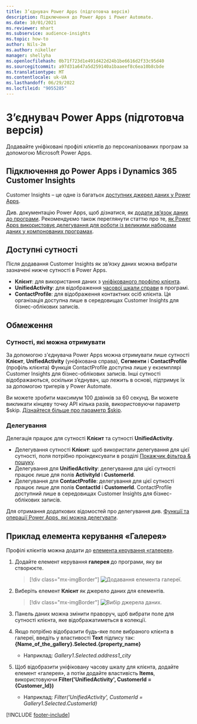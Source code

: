 ```yaml
---
title: З’єднувач Power Apps (підготовча версія)
description: Підключення до Power Apps і Power Automate.
ms.date: 10/01/2021
ms.reviewer: mhart
ms.subservice: audience-insights
ms.topic: how-to
author: Nils-2m
ms.author: nikeller
manager: shellyha
ms.openlocfilehash: 0b71f723d1e491d422d24b1be6616d2f33c95d40
ms.sourcegitcommit: a97d31a647a5d259140a1baaeef8c6ea10b8cbde
ms.translationtype: MT
ms.contentlocale: uk-UA
ms.lasthandoff: 06/29/2022
ms.locfileid: "9055285"
---
```

# <a name="power-apps-connector-preview"></a>З’єднувач Power Apps (підготовча версія)

Додавайте уніфіковані профілі клієнтів до персоналізованих програм за допомогою Microsoft Power Apps.

## <a name="connect-power-apps-and-dynamics-365-customer-insights"></a>Підключення до Power Apps і Dynamics 365 Customer Insights

Customer Insights – це одне із багатьох [доступних джерел даних у Power Apps](/powerapps/maker/canvas-apps/working-with-data-sources).

Див. документацію Power Apps, щоб дізнатися, як [додати зв’язок даних до програми](/powerapps/maker/canvas-apps/add-data-connection). Рекомендуємо також переглянути статтю про те, [як Power Apps використовує делегування для роботи із великими наборами даних у компонованих програмах](/powerapps/maker/canvas-apps/delegation-overview).

## <a name="available-entities"></a>Доступні сутності

Після додавання Customer Insights як зв’язку даних можна вибрати зазначені нижче сутності в Power Apps.

- **Клієнт**: для використання даних з [уніфікованого профілю клієнта](customer-profiles.md).
- **UnifiedActivity**: для відображення [часової шкали справи](activities.md) в програмі.
- **ContactProfile**: для відображення контактних осіб клієнта. Ця організація доступна лише в середовищах Customer Insights для бізнес-облікових записів.

## <a name="limitations"></a>Обмеження

### <a name="retrievable-entities"></a>Сутності, які можна отримувати

За допомогою з'єднувача Power Apps можна отримувати лише сутності **Клієнт**, **UnifiedActivity** (уніфікована справа), **Сегменти** і **ContactProfile** (профіль клієнта) Функція ContactProfile доступна лише у екземплярі Customer Insights для бізнес-облікових записів. Інші сутності відображаються, оскільки з’єднувач, що лежить в основі, підтримує їх за допомогою тригерів у Power Automate.

Ви можете зробити максимум 100 дзвінків за 60 секунд. Ви можете викликати кінцеву точку API кілька разів, використовуючи параметр $skip. [Дізнайтеся більше про параметр $skip](/connectors/customerinsights/#get-items-from-an-entity).

### <a name="delegation"></a>Делегування

Делегація працює для сутності **Клієнт** та сутності **UnifiedActivity**. 

- Делегування сутності **Клієнт**: щоб використати делегування для цієї сутності, поля потрібно проіндексувати в розділі [Покажчик фільтра & пошуку](search-filter-index.md).  
- Делегування для **UnifiedActivity**: делегування для цієї сутності працює лише для полів **ActivityId** і **CustomerId**.  
- Делегування для **ContactProfile**: делегування для цієї сутності працює лише для полів **ContactId** і **CustomerId**. ContactProfile доступний лише в середовищах Customer Insights для бізнес-облікових записів.

Для отримання додаткових відомостей про делегування див. [Функції та операції Power Apps, які можна делегувати](/powerapps/maker/canvas-apps/delegation-overview). 

## <a name="example-gallery-control"></a>Приклад елемента керування «Галерея»

Профілі клієнтів можна додати до [елемента керування «галерея»](/powerapps/maker/canvas-apps/add-gallery).

1. Додайте елемент керування **галерея** до програми, яку ви створюєте.

    > [!div class="mx-imgBorder"]
    > ![Додавання елемента галереї.](media/connector-powerapps9.png "Додайте елемент галереї.")

2. Виберіть елемент **Клієнт** як джерело даних для елементів.

    > [!div class="mx-imgBorder"]
    > ![Вибір джерела даних.](media/choose-datasource-powerapps.png "Виберіть джерело даних.")

3. Панель даних можна змінити праворуч, щоб вибрати поле для сутності клієнта, яке відображатиметься в колекції.

4. Якщо потрібно відобразити будь-яке поле вибраного клієнта в галереї, введіть у властивості **Text** підпису так: **{Name_of_the_gallery}.Selected.{property_name}**  
    - Наприклад: _Gallery1.Selected.address1_city_

5. Щоб відобразити уніфіковану часову шкалу для клієнта, додайте елемент «галерея», а потім додайте властивість **Items**, використовуючи **Filter('UnifiedActivity', CustomerId = {Customer_Id})**  
    - Наприклад: _Filter('UnifiedActivity', CustomerId = Gallery1.Selected.CustomerId)_


[!INCLUDE [footer-include](includes/footer-banner.md)]
